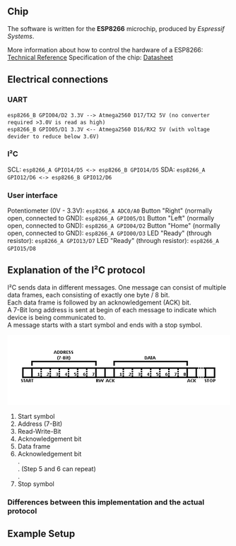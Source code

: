 ## Chip
The software is written for the **ESP8266** microchip, produced by *Espressif Systems*.

More information about how to control the hardware of a ESP8266: [Technical Reference](https://www.espressif.com/sites/default/files/documentation/esp8266-technical_reference_en.pdf)
Specification of the chip: [Datasheet](https://www.espressif.com/sites/default/files/documentation/esp8266-technical_reference_en.pdf)

## Electrical connections
### UART
```
esp8266_B GPIO04/D2 3.3V --> Atmega2560 D17/TX2 5V (no converter required >3.0V is read as high)
esp8266_B GPIO05/D1 3.3V <-- Atmega2560 D16/RX2 5V (with voltage devider to reduce below 3.6V)
```

### I²C
SCL:
    `esp8266_A GPIO14/D5 <-> esp8266_B GPIO14/D5`
SDA:
    `esp8266_A GPIO12/D6 <-> esp8266_B GPIO12/D6`

### User interface
Potentiometer (0V - 3.3V):                        `esp8266_A ADC0/A0`
Button "Right" (normally open, connected to GND): `esp8266_A GPIO05/D1`
Button "Left" (normally open, connected to GND):  `esp8266_A GPIO04/D2`
Button "Home" (normally open, connected to GND):  `esp8266_A GPIO00/D3`
LED "Ready" (through resistor):                   `esp8266_A GPIO13/D7`
LED "Ready" (through resistor):                   `esp8266_A GPIO15/D8`

## Explanation of the I²C protocol
I²C sends data in different messages. One message can consist of multiple data frames, each consisting of exactly one byte / 8 bit.  
Each data frame is followed by an acknowledgement (ACK) bit.  
A 7-Bit long address is sent at begin of each message to indicate which device is being communicated to.  
A message starts with a start symbol and ends with a stop symbol.  

![I2C Protocol](https://github.com/DavidRisch/esp8266_i2c/blob/master/i2c_protocol.png?raw=true)

1. Start symbol
2. Address (7-Bit)
3. Read-Write-Bit
4. Acknowledgement bit
5. Data frame
6. Acknowledgement bit  
.  
.   (Step 5 and 6 can repeat)  
.  
7. Stop symbol

### Differences between this implementation and the actual protocol

## Example Setup

